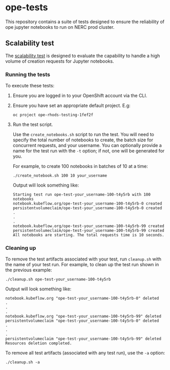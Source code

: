 # ope-tests

This repository contains a suite of tests designed to ensure the reliability of ope jupyter notebooks to run on NERC prod cluster.

## Scalability test

The [scalability test](scalability_test) is designed to evaluate the capability to handle a high volume of creation requests for Jupyter notebooks.

### Running the tests

To execute these tests:

1. Ensure you are logged in to your OpenShift account via the CLI.

2. Ensure you have set an appropriate default project. E.g:

    ```
    oc project ope-rhods-testing-1fef2f
    ```

3. Run the test script.

    Use the `create_notebooks.sh` script to run the test. You will need to specify the total number of notebooks to create, the batch size for concurrent requests, and your username. You can optionally provide a name for the test run with the `-t` option; if not, one will be generated for you.

    For example, to create 100 notebooks in batches of 10 at a time:

    ```
    ./create_notebook.sh 100 10 your_username
    ```

    Output will look something like:

    ```
    Starting test run ope-test-your_username-100-t4y5rb with 100 notebooks
    notebook.kubeflow.org/ope-test-your_username-100-t4y5rb-0 created
    persistentvolumeclaim/ope-test-your_username-100-t4y5rb-0 created
    .
    .
    .
    notebook.kubeflow.org/ope-test-your_username-100-t4y5rb-99 created
    persistentvolumeclaim/ope-test-your_username-100-t4y5rb-99 created
    All notebooks are starting. The total requests time is 10 seconds.
    ```

### Cleaning up

To remove the test artifacts associated with your test, run `cleanup.sh` with the name of your test run. For example, to clean up the test run shown in the previous example:

```
./cleanup.sh ope-test-your_username-100-t4y5rb
```

Output will look something like:

```
notebook.kubeflow.org "ope-test-your_username-100-t4y5rb-0" deleted
.
.
.
notebook.kubeflow.org "ope-test-your_username-100-t4y5rb-99" deleted
persistentvolumeclaim "ope-test-your_username-100-t4y5rb-0" deleted
.
.
.
persistentvolumeclaim "ope-test-your_username-100-t4y5rb-99" deleted
Resources deletion completed.
```

To remove all test artifacts (associated with any test run), use the `-a` option:

```
./cleanup.sh -a
```
